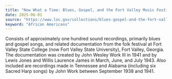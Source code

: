 ```yaml
---
title: "Now What a Time: Blues, Gospel, and the Fort Valley Music Festivals, 1938-1943"
date: 2025-06-01
source: "https://www.loc.gov/collections/blues-gospel-and-the-fort-valley-music-festivals/about-this-collection/"
keyword: "African Americans"
---
```


Consists of approximately one hundred sound recordings, primarily blues and gospel songs, and related documentation from the folk festival at Fort Valley State College (now Fort Valley State University), Fort Valley, Georgia. The documentation was created by John Wesley Work III in 1941 and by Lewis Jones and Willis Laurence James in March, June, and July 1943. Also included are recordings made in Tennessee and Alabama (including six Sacred Harp songs) by John Work between September 1938 and 1941.

